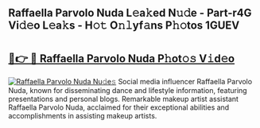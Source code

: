 ## Raffaella Parvolo Nuda L𝚎a𝚔ed N𝚞𝚍e - Part-r4G Vi𝚍𝚎o L𝚎a𝚔s - H𝚘𝚝 O𝚗𝚕yf𝚊ns P𝚑𝚘tos 1GUEV

# <h2><a href="http://kf54d0.oniu.top/?m=Raffaella+Parvolo+Nuda">🔗👉 🔴 Raffaella Parvolo Nuda P𝚑ot𝚘𝚜 V𝚒d𝚎o</a></h2>

[![Raffaella Parvolo Nuda Nu𝚍e𝚜](https://i.imgur.com/0qMVB7G.gif)](http://kf54d0.oniu.top/?m=Raffaella+Parvolo+Nuda)
Social media influencer Raffaella Parvolo Nuda, known for disseminating dance and lifestyle information, featuring presentations and personal blogs. Remarkable makeup artist assistant Raffaella Parvolo Nuda, acclaimed for their exceptional abilities and accomplishments in assisting makeup artists.  
